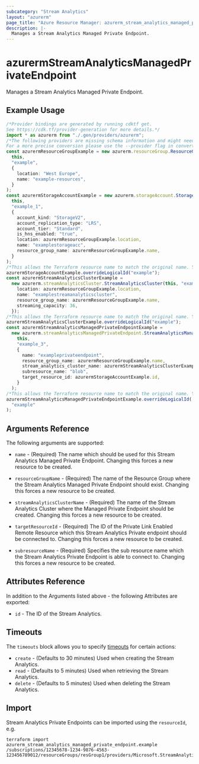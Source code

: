 ```yaml
---
subcategory: "Stream Analytics"
layout: "azurerm"
page_title: "Azure Resource Manager: azurerm_stream_analytics_managed_private_endpoint"
description: |-
  Manages a Stream Analytics Managed Private Endpoint.
---
```


# azurermStreamAnalyticsManagedPrivateEndpoint

Manages a Stream Analytics Managed Private Endpoint.

## Example Usage

```typescript
/*Provider bindings are generated by running cdktf get.
See https://cdk.tf/provider-generation for more details.*/
import * as azurerm from "./.gen/providers/azurerm";
/*The following providers are missing schema information and might need manual adjustments to synthesize correctly: azurerm.
For a more precise conversion please use the --provider flag in convert.*/
const azurermResourceGroupExample = new azurerm.resourceGroup.ResourceGroup(
  this,
  "example",
  {
    location: "West Europe",
    name: "example-resources",
  }
);
const azurermStorageAccountExample = new azurerm.storageAccount.StorageAccount(
  this,
  "example_1",
  {
    account_kind: "StorageV2",
    account_replication_type: "LRS",
    account_tier: "Standard",
    is_hns_enabled: "true",
    location: azurermResourceGroupExample.location,
    name: "examplestorageacc",
    resource_group_name: azurermResourceGroupExample.name,
  }
);
/*This allows the Terraform resource name to match the original name. You can remove the call if you don't need them to match.*/
azurermStorageAccountExample.overrideLogicalId("example");
const azurermStreamAnalyticsClusterExample =
  new azurerm.streamAnalyticsCluster.StreamAnalyticsCluster(this, "example_2", {
    location: azurermResourceGroupExample.location,
    name: "examplestreamanalyticscluster",
    resource_group_name: azurermResourceGroupExample.name,
    streaming_capacity: 36,
  });
/*This allows the Terraform resource name to match the original name. You can remove the call if you don't need them to match.*/
azurermStreamAnalyticsClusterExample.overrideLogicalId("example");
const azurermStreamAnalyticsManagedPrivateEndpointExample =
  new azurerm.streamAnalyticsManagedPrivateEndpoint.StreamAnalyticsManagedPrivateEndpoint(
    this,
    "example_3",
    {
      name: "exampleprivateendpoint",
      resource_group_name: azurermResourceGroupExample.name,
      stream_analytics_cluster_name: azurermStreamAnalyticsClusterExample.name,
      subresource_name: "blob",
      target_resource_id: azurermStorageAccountExample.id,
    }
  );
/*This allows the Terraform resource name to match the original name. You can remove the call if you don't need them to match.*/
azurermStreamAnalyticsManagedPrivateEndpointExample.overrideLogicalId(
  "example"
);

```

## Arguments Reference

The following arguments are supported:

*   `name` - (Required) The name which should be used for this Stream Analytics Managed Private Endpoint. Changing this forces a new resource to be created.

*   `resourceGroupName` - (Required) The name of the Resource Group where the Stream Analytics Managed Private Endpoint should exist. Changing this forces a new resource to be created.

*   `streamAnalyticsClusterName` - (Required) The name of the Stream Analytics Cluster where the Managed Private Endpoint should be created. Changing this forces a new resource to be created.

*   `targetResourceId` - (Required) The ID of the Private Link Enabled Remote Resource which this Stream Analytics Private endpoint should be connected to. Changing this forces a new resource to be created.

*   `subresourceName` - (Required) Specifies the sub resource name which the Stream Analytics Private Endpoint is able to connect to. Changing this forces a new resource to be created.

## Attributes Reference

In addition to the Arguments listed above - the following Attributes are exported:

* `id` - The ID of the Stream Analytics.

## Timeouts

The `timeouts` block allows you to specify [timeouts](https://www.terraform.io/language/resources/syntax#operation-timeouts) for certain actions:

* `create` - (Defaults to 30 minutes) Used when creating the Stream Analytics.
* `read` - (Defaults to 5 minutes) Used when retrieving the Stream Analytics.
* `delete` - (Defaults to 5 minutes) Used when deleting the Stream Analytics.

## Import

Stream Analytics Private Endpoints can be imported using the `resourceId`, e.g.

```console
terraform import azurerm_stream_analytics_managed_private_endpoint.example /subscriptions/12345678-1234-9876-4563-123456789012/resourceGroups/resGroup1/providers/Microsoft.StreamAnalytics/clusters/cluster1/privateEndpoints/endpoint1
```
